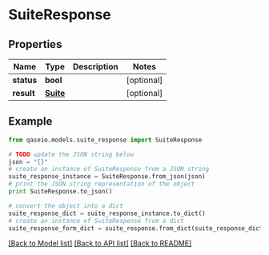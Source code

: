 # SuiteResponse


## Properties

Name | Type | Description | Notes
------------ | ------------- | ------------- | -------------
**status** | **bool** |  | [optional] 
**result** | [**Suite**](Suite.md) |  | [optional] 

## Example

```python
from qaseio.models.suite_response import SuiteResponse

# TODO update the JSON string below
json = "{}"
# create an instance of SuiteResponse from a JSON string
suite_response_instance = SuiteResponse.from_json(json)
# print the JSON string representation of the object
print SuiteResponse.to_json()

# convert the object into a dict
suite_response_dict = suite_response_instance.to_dict()
# create an instance of SuiteResponse from a dict
suite_response_form_dict = suite_response.from_dict(suite_response_dict)
```
[[Back to Model list]](../README.md#documentation-for-models) [[Back to API list]](../README.md#documentation-for-api-endpoints) [[Back to README]](../README.md)


